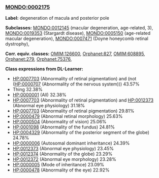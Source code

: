 
### [MONDO:0002175](http://purl.obolibrary.org/obo/MONDO_0002175)
**Label:** degeneration of macula and posterior pole

**Subclasses:** [MONDO:0012145](http://purl.obolibrary.org/obo/MONDO_0012145) (macular degeneration, age-related, 3), [MONDO:0019353](http://purl.obolibrary.org/obo/MONDO_0019353) (Stargardt disease), [MONDO:0005150](http://purl.obolibrary.org/obo/MONDO_0005150) (age-related macular degeneration), [MONDO:0007471](http://purl.obolibrary.org/obo/MONDO_0007471) (Doyne honeycomb retinal dystrophy), 

**Corr. equiv. classes:** [OMIM:126600](http://purl.obolibrary.org/obo/OMIM_126600), [Orphanet:827](http://www.orpha.net/ORDO/Orphanet_827), [OMIM:608895](http://purl.obolibrary.org/obo/OMIM_608895), [Orphanet:279](http://www.orpha.net/ORDO/Orphanet_279), [Orphanet:75376](http://www.orpha.net/ORDO/Orphanet_75376), 

**Class expressions from DL-Learner:**

- [HP:0007703](http://purl.obolibrary.org/obo/HP_0007703) (Abnormality of retinal pigmentation) and (not ([HP:0000707](http://purl.obolibrary.org/obo/HP_0000707) (Abnormality of the nervous system))) 43.57%
- Thing 32.38%
- [HP:0000001](http://purl.obolibrary.org/obo/HP_0000001) (All) 32.38%
- [HP:0007703](http://purl.obolibrary.org/obo/HP_0007703) (Abnormality of retinal pigmentation) and [HP:0012373](http://purl.obolibrary.org/obo/HP_0012373) (Abnormal eye physiology) 31.18%
- [HP:0007703](http://purl.obolibrary.org/obo/HP_0007703) (Abnormality of retinal pigmentation) 29.81%
- [HP:0000479](http://purl.obolibrary.org/obo/HP_0000479) (Abnormal retinal morphology) 25.63%
- [HP:0000504](http://purl.obolibrary.org/obo/HP_0000504) (Abnormality of vision) 25.06%
- [HP:0001098](http://purl.obolibrary.org/obo/HP_0001098) (Abnormality of the fundus) 24.81%
- [HP:0004329](http://purl.obolibrary.org/obo/HP_0004329) (Abnormality of the posterior segment of the globe) 24.78%
- [HP:0000006](http://purl.obolibrary.org/obo/HP_0000006) (Autosomal dominant inheritance) 24.39%
- [HP:0012373](http://purl.obolibrary.org/obo/HP_0012373) (Abnormal eye physiology) 23.45%
- [HP:0012374](http://purl.obolibrary.org/obo/HP_0012374) (Abnormality of the globe) 23.29%
- [HP:0012372](http://purl.obolibrary.org/obo/HP_0012372) (Abnormal eye morphology) 23.28%
- [HP:0000005](http://purl.obolibrary.org/obo/HP_0000005) (Mode of inheritance) 23.09%
- [HP:0000478](http://purl.obolibrary.org/obo/HP_0000478) (Abnormality of the eye) 22.92%



